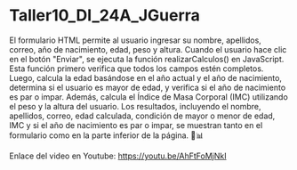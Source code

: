 # Taller10_DI_24A_JGuerra

El formulario HTML permite al usuario ingresar su nombre, apellidos, correo, año de nacimiento, edad, peso y altura. 
Cuando el usuario hace clic en el botón "Enviar", se ejecuta la función realizarCalculos() en JavaScript. Esta función 
primero verifica que todos los campos estén completos. Luego, calcula la edad basándose en el año actual y el año de
nacimiento, determina si el usuario es mayor de edad, y verifica si el año de nacimiento es par o impar. Además, calcula 
el Índice de Masa Corporal (IMC) utilizando el peso y la altura del usuario. Los resultados, incluyendo el nombre, apellidos, 
correo, edad calculada, condición de mayor o menor de edad, IMC y si el año de nacimiento es par o impar, se muestran tanto 
en el formulario como en la parte inferior de la página. 🎉📊

Enlace del video en Youtube: 
https://youtu.be/AhFtFoMjNkI 
